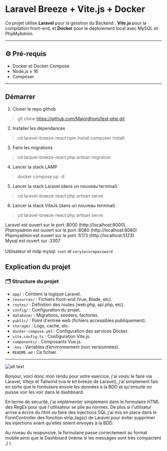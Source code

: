 # Laravel Breeze + Vite.js + Docker

Ce projet utilise **Laravel** pour la gesstion du Backend , **Vite.js** pour la compilation front-end, et **Docker** pour le déploiement local avec MySQL et PhpMyAdmin.

---

## ⚙️ Pré-requis

- Docker et Docker Compose
- Node.js ≥ 16
- Composer

---
## Démarrer

1. Cloner le repo github
> git clone https://github.com/Majordhom/test-php.git

2. Installer les dépendances
> cd laravel-breeze-react
> npm install
> composer install

3. Faire les migrations
> cd laravel-breeze-react
> php artisan migration

4. Lancer la stack LAMP
> docker compose up -d

5. Lancer la stack Laravel (dans un nouveau terminal)
> cd laravel-breeze-react
> php artisan serve

6. Lancer la stack ViteJs (dans un nouveau terminal)
> cd laravel-breeze-react
> php artisan serve


Laravel est ouvert sur le port :8000 (http://localhost:8000).\
Phpmyadmin est ouvert sur le port :8080 (http://localhost:8080)\
Phpmyadmin est ouvert sur le port :5173 (http://localhost:5173)\
Mysql est ouvert sur :3307\
\
Utilisateur et mdp mysql: `root` et `verysecurepassword`



## Explication du projet


### 🗂️ Structure du projet

- `app/` : Contient la logique Laravel.
- `resources/` : Fichiers front-end (Vue, Blade, etc).
- `routes/` : Définition des routes (web.php, api.php, etc).
- `config/` : Configuration du projet.
- `database/` : Migrations, seeders, factories.
- `public/` : Point d'entrée web (fichiers accessibles publiquement).
- `storage/` : Logs, cache, etc.
- `docker-compose.yml` : Configuration des services Docker.
- `vite.config.ts` : Configuration Vite.js.
- `components/` : Composants Vue.js.
- `.env` : Variables d’environnement (non versionnées).
- `README.md` : Ce fichier.

---
![alt text]()

Bonjour, voici donc mon rendu pour votre exercice, j'ai voulu le faire via Laravel, Vitejs et Tailwind (via le kit breeze de Laravel), j'ai simplement fais en sorte que le formulaire envoie les données a la BDD et qu'ensuite on puisse voir les voir dans le dashboard. 

En terme de sécurité, j'ai implémenter simplement dans le formulaire HTML des RegEx pour que l'utilisateur se plie au normes. De plus si l'utilisatur arrive a écrire du html ou faire des injections SQL j'ai mis en place dans le FormController des fonction strip_tags() de Laravel pour éviter supprimer les injections avant qu'elles soient envoyés à la BDD.

Au niveau du responsive, le formulaire passe correctement au format mobile ainsi que le Dashboard (même si les messages sont très compactent ;) ).



